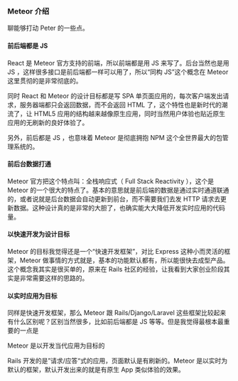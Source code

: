 ### Meteor 介绍

聊能够打动 Peter 的一些点。

#### 前后端都是 JS

React 是 Meteor 官方支持的前端，所以前端都是用 JS 来写了。后台当然也是用 JS ，这样很多接口是前后端都一样可以用了，所以“同构 JS”这个概念在 Meteor 这里贯彻的是非常彻底的。

同时 React 和 Meteor 的设计目标都是写 SPA 单页面应用的，每次客户端发出请求，服务器端都只会返回数据，而不会返回 HTML 了，这个特性也是新时代的潮流了，让 HTML5 应用的结构越来越像原生应用，同时当然用户体验也贴近原生应用的无刷新的良好体验了。

另外，前后都是 JS ，也意味着 Meteor 是彻底拥抱 NPM 这个全世界最大的包管理系统的。

#### 前后台数据打通

Meteor 官方把这个特点叫：全栈响应式（ Full Stack Reactivity ），这个是 Meteor 的一个很大的特点了。基本的意思就是前后端的数据是通过实时通道联通的，或者说就是后台数据会自动更新到前台，而不需要我们去发 HTTP 请求去更新数据。这种设计真的是非常的大胆了，也确实能大大降低开发实时应用的代码量。

#### 以快速开发为设计目标

Meteor 的目标我觉得还是一个“快速开发框架”，对比 Express 这种小而灵活的框架，Meteor 做事情的方式就是，基本的功能默认都有，所以能很快去成型产品。这个概念我其实是很买单的，原来在 Rails 社区的经验，让我看到大家创业阶段其实是非常需要这样的思路的。

#### 以实时应用为目标

同样是快速开发框架，那么 Meteor 跟 Rails/Django/Laravel 这些框架比较起来有什么区别呢？区别当然很多，比如前后端都是 JS 等等。但是我觉得最根本最重要的一点是

Meteor 是以开发当代应用为目标的

Rails 开发的是”请求/应答“式的应用，页面默认是有刷新的。Meteor 是以实时为默认的框架，默认开发出来的就是有原生 App 类似体验的效果。
